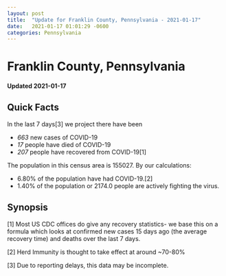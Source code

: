```yaml
---
layout: post
title:  "Update for Franklin County, Pennsylvania - 2021-01-17"
date:   2021-01-17 01:01:29 -0600
categories: Pennsylvania
---
```


# Franklin County, Pennsylvania
#### Updated 2021-01-17

## Quick Facts

In the last 7 days[3] we project there have been
- *663* new cases of COVID-19
- *17* people have died of COVID-19
- *207* people have recovered from COVID-19[1]

The population in this census area is 155027. By our calculations:
- 6.80% of the population have had COVID-19.[2]
- 1.40% of the population or 2174.0 people are actively fighting the virus.

## Synopsis




[1] Most US CDC offices do give any recovery statistics- we base this on a formula which looks at confirmed new cases
15 days ago (the average recovery time) and deaths over the last 7 days.

[2] Herd Immunity is thought to take effect at around ~70-80%

[3] Due to reporting delays, this data may be incomplete.
 
    